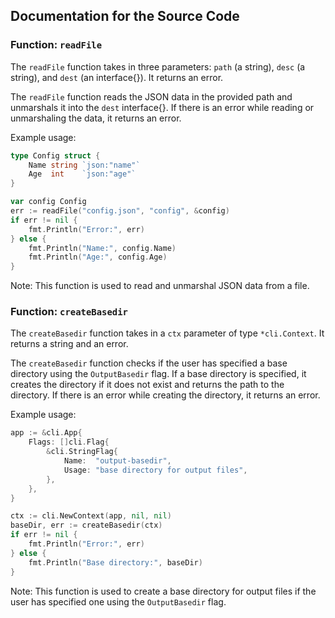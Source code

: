 ## Documentation for the Source Code

### Function: `readFile`

The `readFile` function takes in three parameters: `path` (a string), `desc` (a string), and `dest` (an interface{}). It returns an error.

The `readFile` function reads the JSON data in the provided path and unmarshals it into the `dest` interface{}. If there is an error while reading or unmarshaling the data, it returns an error.

Example usage:

```go
type Config struct {
    Name string `json:"name"`
    Age  int    `json:"age"`
}

var config Config
err := readFile("config.json", "config", &config)
if err != nil {
    fmt.Println("Error:", err)
} else {
    fmt.Println("Name:", config.Name)
    fmt.Println("Age:", config.Age)
}
```

Note: This function is used to read and unmarshal JSON data from a file.

### Function: `createBasedir`

The `createBasedir` function takes in a `ctx` parameter of type `*cli.Context`. It returns a string and an error.

The `createBasedir` function checks if the user has specified a base directory using the `OutputBasedir` flag. If a base directory is specified, it creates the directory if it does not exist and returns the path to the directory. If there is an error while creating the directory, it returns an error.

Example usage:

```go
app := &cli.App{
    Flags: []cli.Flag{
        &cli.StringFlag{
            Name:  "output-basedir",
            Usage: "base directory for output files",
        },
    },
}

ctx := cli.NewContext(app, nil, nil)
baseDir, err := createBasedir(ctx)
if err != nil {
    fmt.Println("Error:", err)
} else {
    fmt.Println("Base directory:", baseDir)
}
```

Note: This function is used to create a base directory for output files if the user has specified one using the `OutputBasedir` flag.